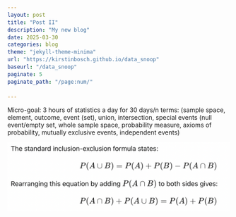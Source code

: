 ```yaml
---
layout: post
title: "Post II"
description: "My new blog"
date: 2025-03-30
categories: blog
theme: "jekyll-theme-minima"
url: "https://kirstinbosch.github.io/data_snoop"
baseurl: "/data_snoop"
paginate: 5 
paginate_path: "/page:num/"

---
```



Micro-goal: 3 hours of statistics a day for 30 days/n
terms: (sample space, element, outcome, event (set), union, intersection, special events (null event/empty set, whole sample space, probability measure, axioms of probability, mutually exclusive events, independent events)

![Alt text](/_images/inclusion_exclusion.png)




